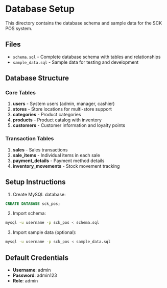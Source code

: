 # Database Setup

This directory contains the database schema and sample data for the SCK POS system.

## Files

- `schema.sql` - Complete database schema with tables and relationships
- `sample_data.sql` - Sample data for testing and development

## Database Structure

### Core Tables

1. **users** - System users (admin, manager, cashier)
2. **stores** - Store locations for multi-store support
3. **categories** - Product categories
4. **products** - Product catalog with inventory
5. **customers** - Customer information and loyalty points

### Transaction Tables

1. **sales** - Sales transactions
2. **sale_items** - Individual items in each sale
3. **payment_details** - Payment method details
4. **inventory_movements** - Stock movement tracking

## Setup Instructions

1. Create MySQL database:
```sql
CREATE DATABASE sck_pos;
```

2. Import schema:
```bash
mysql -u username -p sck_pos < schema.sql
```

3. Import sample data (optional):
```bash
mysql -u username -p sck_pos < sample_data.sql
```

## Default Credentials

- **Username**: admin
- **Password**: admin123
- **Role**: admin
